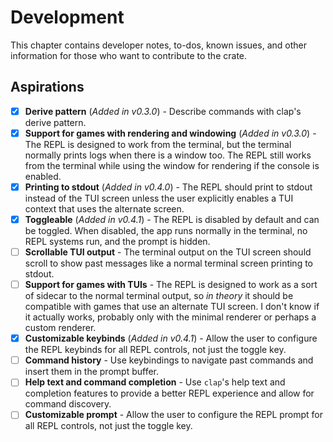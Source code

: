 # Development

This chapter contains developer notes, to-dos, known issues, and other
information for those who want to contribute to the crate.

## Aspirations

- [x] **Derive pattern** (_Added in v0.3.0_) - Describe commands with clap's
  derive pattern.
- [x] **Support for games with rendering and windowing** (_Added in v0.3.0_) -
  The REPL is designed to work from the terminal, but the terminal normally
  prints logs when there is a window too. The REPL still works from the terminal
  while using the window for rendering if the console is enabled.
- [x] **Printing to stdout** (_Added in v0.4.0_) - The REPL should print to
  stdout instead of the TUI screen unless the user explicitly enables a TUI
  context that uses the alternate screen.
- [x] **Toggleable** (_Added in v0.4.1_) - The REPL is disabled by default and
  can be toggled. When disabled, the app runs normally in the terminal, no REPL
  systems run, and the prompt is hidden.
- [ ] **Scrollable TUI output** - The terminal output on the TUI screen should
  scroll to show past messages like a normal terminal screen printing to stdout.
- [ ] **Support for games with TUIs** - The REPL is designed to work as a sort
  of sidecar to the normal terminal output, so _in theory_ it should be
  compatible with games that use an alternate TUI screen. I don't know if it
  actually works, probably only with the minimal renderer or perhaps a custom
  renderer.
- [x] **Customizable keybinds** (_Added in v0.4.1_) - Allow the user to
  configure the REPL keybinds for all REPL controls, not just the toggle key.
- [ ] **Command history** - Use keybindings to navigate past commands and insert
  them in the prompt buffer.
- [ ] **Help text and command completion** - Use `clap`'s help text and
  completion features to provide a better REPL experience and allow for command
  discovery.
- [ ] **Customizable prompt** - Allow the user to configure the REPL prompt for
  all REPL controls, not just the toggle key.
